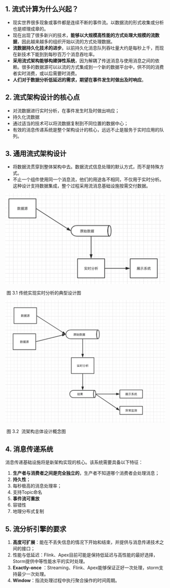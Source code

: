 ## 1. 流式计算为什么兴起？

+ 现实世界很多现象或事件都是连续不断的事件流。以数据流的形式收集或分析也是顺理成章的。
+ 现在出现了很多新兴的技术，**能够以大规模高性能的方式处理大规模的流数据**，因此越来越多的组织开始以流的方式处理数据。
+ **流数据持久化技术的进步**。以前持久化消息队列吞吐量大约是每秒上千，而现在新技术下能到到每秒百万个消息吞吐率。
+ **采用流式架构能够构建弹性系统**，因为解耦了传送消息与使用消息之间的依赖。很多的数据源可以以流的方式集成到一个新的数据平台中，供不同的消费者实时消费，或以后需要时消费。
+ **人们对于数据分析低延迟的需求，期望在事件发生时做出及时响应**。



## 2. 流式架构设计的核心点

+ 对流数据进行实时分析，在事件发生时及时做出响应；
+ 持久化流数据
+ 通过适当的技术可以将流数据复制到不同位置的数据中心；
+ 有效的消息传递系统是整个架构设计的核心，远远不止是服务于实时应用的队列。



## 3. 通用流式架构设计

+ 将数据流贯穿到整体架构中去。数据流式信息处理的默认方式，而不是特殊方式。
+ 不止一个组件使用同一个消息流，他们的用途各不相同，不仅用于实时分析。这种设计支持数据集成，整个过程采用流消息基础设施按需交付数据。

![传统实时分析](./picture/传统实时分析.png)

​                                                                         图 3.1 传统实现实时分析的典型设计图

![image-20190203110244775](./picture/流架构概念图.png)

​                                                    图 3.2  流架构总体设计概念图

## 4. 消息传递系统

消息传递基础设施将是新架构实现的核心。该系统需要具备以下特征：

1. **生产者与消费者之间是完全独立的**，生产者不知道哪个消费者会处理消息；
2. **持久性**；
3. 每秒极高的消息处理率；
4. 支持Topic命名
5. **事件流可重放**
6. 容错性
7. 地理分布式复制

## 5. 流分析引擎的要求

1. **高度可扩展**：能在不丢失信息的情况下开始和结束，并提供与消息传递技术之间的接口；
2. 性能与低延迟：Flink、Apex目前可能是保持低延迟与高性能的最好选择，Storm提供中等性能水平的实时处理。
3. **Exactly-once** ：Streaming、Flink、Apex能够保证正好一次处理，storm支持最少一次处理。
4. **Window**：指流处理过程中执行聚合操作的时间周期。










